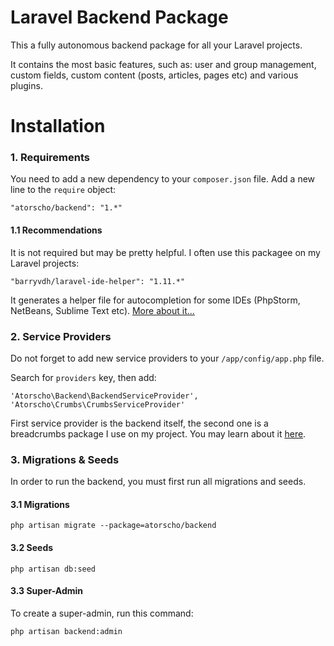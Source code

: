 # Laravel Backend Package
This a fully autonomous backend package for all your Laravel projects.

It contains the most basic features, such as: user and group management, custom fields, custom content (posts, articles, pages etc) and various plugins.

# Installation

### 1. Requirements
You need to add a new dependency to your `composer.json` file. Add a new line to the `require` object:

	"atorscho/backend": "1.*"

#### 1.1 Recommendations
It is not required but may be pretty helpful. I often use this packagee on my Laravel projects:

	"barryvdh/laravel-ide-helper": "1.11.*"

It generates a helper file for autocompletion for some IDEs (PhpStorm, NetBeans, Sublime Text etc). [More about it...](https://github.com/barryvdh/laravel-ide-helper)

### 2. Service Providers
Do not forget to add new service providers to your `/app/config/app.php` file.

Search for `providers` key, then add:

	'Atorscho\Backend\BackendServiceProvider',
	'Atorscho\Crumbs\CrumbsServiceProvider'

First service provider is the backend itself, the second one is a breadcrumbs package I use on my project. You may learn about it [here](https://github.com/atorscho/crumbs).

### 3. Migrations & Seeds
In order to run the backend, you must first run all migrations and seeds.

#### 3.1 Migrations
	php artisan migrate --package=atorscho/backend

#### 3.2 Seeds
	php artisan db:seed

#### 3.3 Super-Admin
To create a super-admin, run this command:

	php artisan backend:admin
